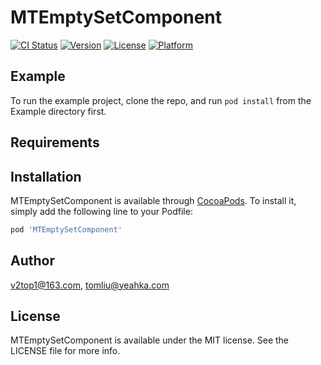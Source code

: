 # MTEmptySetComponent

[![CI Status](https://img.shields.io/travis/v2top1@163.com/MTEmptySetComponent.svg?style=flat)](https://travis-ci.org/v2top1@163.com/MTEmptySetComponent)
[![Version](https://img.shields.io/cocoapods/v/MTEmptySetComponent.svg?style=flat)](https://cocoapods.org/pods/MTEmptySetComponent)
[![License](https://img.shields.io/cocoapods/l/MTEmptySetComponent.svg?style=flat)](https://cocoapods.org/pods/MTEmptySetComponent)
[![Platform](https://img.shields.io/cocoapods/p/MTEmptySetComponent.svg?style=flat)](https://cocoapods.org/pods/MTEmptySetComponent)

## Example

To run the example project, clone the repo, and run `pod install` from the Example directory first.

## Requirements

## Installation

MTEmptySetComponent is available through [CocoaPods](https://cocoapods.org). To install
it, simply add the following line to your Podfile:

```ruby
pod 'MTEmptySetComponent'
```

## Author

v2top1@163.com, tomliu@yeahka.com

## License

MTEmptySetComponent is available under the MIT license. See the LICENSE file for more info.

